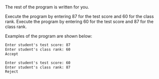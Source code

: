 The rest of the program is written for you.

Execute the program by entering 87 for the test score and 60 for the class rank.
Execute the program by entering 60 for the test score and 87 for the class rank.

Examples of the program are shown below:

```txt
Enter student's test score: 87
Enter student's class rank: 60
Accept

Enter student's test score: 60
Enter student's class rank: 87
Reject
```
